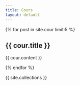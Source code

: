 ```yaml
---
title: Cours
layout: default
---
```


{% for post in site.cour limit:5 %}
<h2>{{ cour.title }}</h2>
<p>{{ cour.content }}</p>
{% endfor %}
 
{{ site.collections }}
